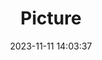 ---
weight: 1
images:
- /images/edited/40.jpeg
title: Picture
date: 2023-11-11 14:03:37
tags:
- luminar
- work
---